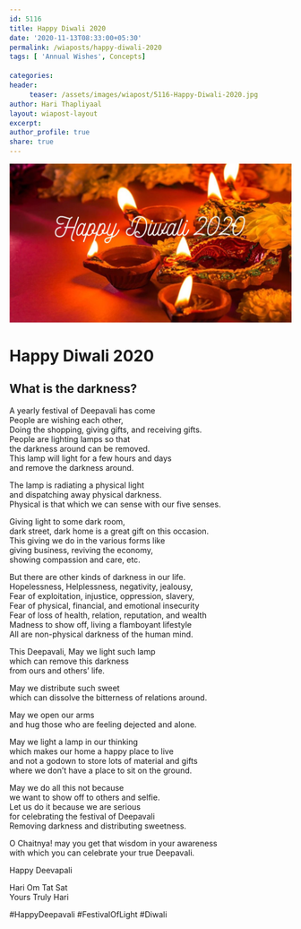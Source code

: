 ```yaml
--- 
id: 5116 
title: Happy Diwali 2020
date: '2020-11-13T08:33:00+05:30'
permalink: /wiaposts/happy-diwali-2020
tags: [ 'Annual Wishes', Concepts]

categories: 
header:
     teaser: /assets/images/wiapost/5116-Happy-Diwali-2020.jpg
author: Hari Thapliyaal 
layout: wiapost-layout
excerpt:  
author_profile: true 
share: true 
---
```


![Happy Diwali 2020](/assets/images/wiapost/5116-Happy-Diwali-2020.jpg)     
   
# Happy Diwali 2020
## What is the darkness?
   
A yearly festival of Deepavali has come  
People are wishing each other,  
Doing the shopping, giving gifts, and receiving gifts.  
People are lighting lamps so that  
the darkness around can be removed.  
This lamp will light for a few hours and days  
and remove the darkness around.

The lamp is radiating a physical light  
and dispatching away physical darkness.  
Physical is that which we can sense with our five senses.

Giving light to some dark room,  
dark street, dark home is a great gift on this occasion.  
This giving we do in the various forms like  
giving business, reviving the economy,  
showing compassion and care, etc.

But there are other kinds of darkness in our life.  
Hopelessness, Helplessness, negativity, jealousy,  
Fear of exploitation, injustice, oppression, slavery,  
Fear of physical, financial, and emotional insecurity  
Fear of loss of health, relation, reputation, and wealth  
Madness to show off, living a flamboyant lifestyle  
All are non-physical darkness of the human mind.

This Deepavali, May we light such lamp  
which can remove this darkness  
from ours and others’ life.

May we distribute such sweet  
which can dissolve the bitterness of relations around.

May we open our arms  
and hug those who are feeling dejected and alone.

May we light a lamp in our thinking  
which makes our home a happy place to live  
and not a godown to store lots of material and gifts  
where we don’t have a place to sit on the ground.

May we do all this not because  
we want to show off to others and selfie.  
Let us do it because we are serious  
for celebrating the festival of Deepavali  
Removing darkness and distributing sweetness.

O Chaitnya! may you get that wisdom in your awareness  
with which you can celebrate your true Deepavali.

Happy Deevapali

Hari Om Tat Sat  
Yours Truly Hari

#HappyDeepavali #FestivalOfLight #Diwali


